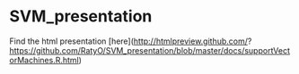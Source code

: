# SVM_presentation

Find the html presentation [here](http://htmlpreview.github.com/? https://github.com/RatyO/SVM_presentation/blob/master/docs/supportVectorMachines.R.html)
